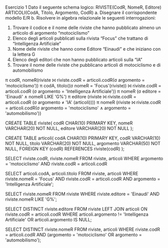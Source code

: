 Esercizio 1
Dato il seguente schema logico:
RIVISTE(CodR, NomeR, Editore)
ARTICOLI(CodA, Titolo, Argomento, CodR)
a. Disegnare il corrispondente modello E/R
b. Risolvere in algebra relazionale le seguenti interrogazioni:
1) Trovare il codice e il nome delle riviste che hanno pubblicato almeno un articolo di argomento 
“motociclismo”
2) Elenco degli articoli pubblicati sulla rivista “Focus” che trattano di “Intelligenza Artificiale”
3) Nome delle riviste che hanno come Editore “Einaudi” e che iniziano con la lettera G
4) Elenco degli editori che non hanno pubblicato articoli sulla “IA”
5) Trovare il nome delle riviste che pubblicano articoli di motociclismo e di automobilismo

π codR, nomeR(riviste ⨝ riviste.codR = articoli.codR(σ argomento = 'motociclismo'))
π codA, titolo((σ nomeR = 'Focus'(riviste)) ⨝ riviste.codR = articoli.codR (σ argomento = 'Intelligenza Artificiale'))
π nomeR (σ editore = 'Einaudi' ∧ nomeR LIKE 'G%')
π editore (riviste ⨝ riviste.codR = articoli.codR (σ argomento ≠ 'IA' (articoli))))
π nomeR (riviste ⨝ riviste.codR = articoli.codR(σ argomento = 'motociclismo' ∧ argomento = 'automobilismo'))


CREATE TABLE riviste(
	codR CHAR(10) PRIMARY KEY,
    nomeR VARCHAR(20) NOT NULL,
    editore VARCHAR(20) NOT NULL
);

CREATE TABLE articoli(
	  codA CHAR(10) PRIMARY KEY,
    codR VARCHAR(10) NOT NULL,
    titolo VARCHAR(20) NOT NULL,
    argomento VARCHAR(50) NOT NULL,
    FOREIGN KEY (codR) REFERENCES riviste(codR)
);


SELECT
	riviste.codR, riviste.nomeR
FROM
	riviste, articoli
WHERE
	argomento = 'motociclismo'
 	AND riviste.codR = articoli.codR


SELECT 
	articoli.codA, articoli.titolo
FROM 
	riviste, articoli
WHERE 
	riviste.nomeR = 'Focus'
	AND riviste.codR = articoli.codR
	AND argomento = 'Intelligenza Artificiale';


SELECT 
	riviste.nomeR
FROM 
	riviste
WHERE 
	riviste.editore = 'Einaudi'
	AND riviste.nomeR LIKE 'G%';


SELECT
	DISTINCT riviste.editore
FROM
	riviste
	LEFT JOIN articoli ON riviste.codR = articoli.codR
WHERE 
	articoli.argomento != 'Intelligenza Artificiale' 
 	OR articoli.argomento IS NULL;


SELECT
	DISTINCT riviste.nomeR
FROM
	riviste, articoli
WHERE
	riviste.codR = articoli.codR
	AND (argomento = 'motociclismo' OR argomento = 'automobilismo');

